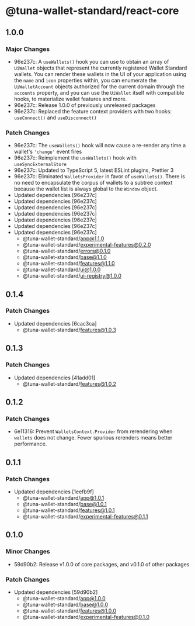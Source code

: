# @tuna-wallet-standard/react-core

## 1.0.0

### Major Changes

-   96e237c: A `useWallets()` hook you can use to obtain an array of `UiWallet` objects that represent the currently registered Wallet Standard wallets. You can render these wallets in the UI of your application using the `name` and `icon` properties within, you can enumerate the `UiWalletAccount` objects authorized for the current domain through the `accounts` property, and you can use the `UiWallet` itself with compatible hooks, to materialize wallet features and more.
-   96e237c: Release 1.0.0 of previously unreleased packages
-   96e237c: Replaced the feature context providers with two hooks: `useConnect()` and `useDisconnect()`

### Patch Changes

-   96e237c: The `useWallets()` hook will now cause a re-render any time a wallet's `'change'` event fires
-   96e237c: Reimplement the `useWallets()` hook with `useSyncExternalStore`
-   96e237c: Updated to TypeScript 5, latest ESLint plugins, Prettier 3
-   96e237c: Eliminated `WalletsProvider` in favor of `useWallets()`. There is no need to encapsulate the corpus of wallets to a subtree context because the wallet list is always global to the `Window` object.
-   Updated dependencies [96e237c]
-   Updated dependencies [96e237c]
-   Updated dependencies [96e237c]
-   Updated dependencies [96e237c]
-   Updated dependencies [96e237c]
-   Updated dependencies [96e237c]
-   Updated dependencies [96e237c]
    -   @tuna-wallet-standard/app@1.1.0
    -   @tuna-wallet-standard/experimental-features@0.2.0
    -   @tuna-wallet-standard/errors@0.1.0
    -   @tuna-wallet-standard/base@1.1.0
    -   @tuna-wallet-standard/features@1.1.0
    -   @tuna-wallet-standard/ui@1.0.0
    -   @tuna-wallet-standard/ui-registry@1.0.0

## 0.1.4

### Patch Changes

-   Updated dependencies [6cac3ca]
    -   @tuna-wallet-standard/features@1.0.3

## 0.1.3

### Patch Changes

-   Updated dependencies [41add01]
    -   @tuna-wallet-standard/features@1.0.2

## 0.1.2

### Patch Changes

-   6e11316: Prevent `WalletsContext.Provider` from rerendering when `wallets` does not change. Fewer spurious rerenders means better performance.

## 0.1.1

### Patch Changes

-   Updated dependencies [1eefb9f]
    -   @tuna-wallet-standard/app@1.0.1
    -   @tuna-wallet-standard/base@1.0.1
    -   @tuna-wallet-standard/features@1.0.1
    -   @tuna-wallet-standard/experimental-features@0.1.1

## 0.1.0

### Minor Changes

-   59d90b2: Release v1.0.0 of core packages, and v0.1.0 of other packages

### Patch Changes

-   Updated dependencies [59d90b2]
    -   @tuna-wallet-standard/app@1.0.0
    -   @tuna-wallet-standard/base@1.0.0
    -   @tuna-wallet-standard/features@1.0.0
    -   @tuna-wallet-standard/experimental-features@0.1.0
